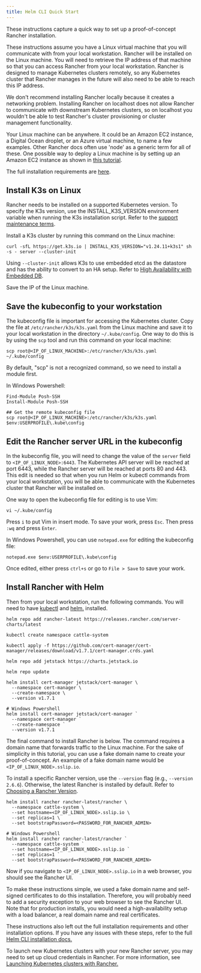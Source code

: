 ```yaml
---
title: Helm CLI Quick Start
---
```


These instructions capture a quick way to set up a proof-of-concept Rancher installation.

These instructions assume you have a Linux virtual machine that you will communicate with from your local workstation. Rancher will be installed on the Linux machine. You will need to retrieve the IP address of that machine so that you can access Rancher from your local workstation. Rancher is designed to manage Kubernetes clusters remotely, so any Kubernetes cluster that Rancher manages in the future will also need to be able to reach this IP address.

We don't recommend installing Rancher locally because it creates a networking problem. Installing Rancher on localhost does not allow Rancher to communicate with downstream Kubernetes clusters, so on localhost you wouldn't be able to test Rancher's cluster provisioning or cluster management functionality.

Your Linux machine can be anywhere. It could be an Amazon EC2 instance, a Digital Ocean droplet, or an Azure virtual machine, to name a few examples. Other Rancher docs often use 'node' as a generic term for all of these. One possible way to deploy a Linux machine is by setting up an Amazon EC2 instance as shown in [this tutorial](../../../how-to-guides/new-user-guides/infrastructure-setup/nodes-in-amazon-ec2.md).

The full installation requirements are [here](../../../pages-for-subheaders/installation-requirements.md).


## Install K3s on Linux

Rancher needs to be installed on a supported Kubernetes version. To specify the K3s version, use the INSTALL_K3S_VERSION environment variable when running the K3s installation script. Refer to the [support maintenance terms](https://rancher.com/support-maintenance-terms/).

Install a K3s cluster by running this command on the Linux machine:

```
curl -sfL https://get.k3s.io | INSTALL_K3S_VERSION="v1.24.11+k3s1" sh -s - server --cluster-init
```

Using `--cluster-init` allows K3s to use embedded etcd as the datastore and has the ability to convert to an HA setup. Refer to [High Availability with Embedded DB](https://rancher.com/docs/k3s/latest/en/installation/ha-embedded/).

Save the IP of the Linux machine.

## Save the kubeconfig to your workstation

The kubeconfig file is important for accessing the Kubernetes cluster. Copy the file at `/etc/rancher/k3s/k3s.yaml` from the Linux machine and save it to your local workstation in the directory `~/.kube/config`. One way to do this is by using the `scp` tool and run this command on your local machine:

<Tabs>
<TabItem value="Mac and Linux">

```
scp root@<IP_OF_LINUX_MACHINE>:/etc/rancher/k3s/k3s.yaml ~/.kube/config
```

</TabItem>
<TabItem value="Windows">

By default, "scp" is not a recognized command, so we need to install a module first.

In Windows Powershell:

```
Find-Module Posh-SSH
Install-Module Posh-SSH

## Get the remote kubeconfig file
scp root@<IP_OF_LINUX_MACHINE>:/etc/rancher/k3s/k3s.yaml $env:USERPROFILE\.kube\config
```

</TabItem>
</Tabs>

## Edit the Rancher server URL in the kubeconfig

In the kubeconfig file, you will need to change the value of the `server` field to `<IP_OF_LINUX_NODE>:6443`. The Kubernetes API server will be reached at port 6443, while the Rancher server will be reached at ports 80 and 443. This edit is needed so that when you run Helm or kubectl commands from your local workstation, you will be able to communicate with the Kubernetes cluster that Rancher will be installed on.

<Tabs>
<TabItem value="Mac and Linux">

One way to open the kubeconfig file for editing is to use Vim:

```
vi ~/.kube/config
```

Press `i` to put Vim in insert mode. To save your work, press `Esc`. Then press `:wq` and press `Enter`.


</TabItem>
<TabItem value="Windows">

In Windows Powershell, you can use `notepad.exe` for editing the kubeconfig file:

```
notepad.exe $env:USERPROFILE\.kube\config
```

Once edited, either press `ctrl+s` or go to `File > Save` to save your work.

</TabItem>
</Tabs>

## Install Rancher with Helm

Then from your local workstation, run the following commands. You will need to have [kubectl](https://kubernetes.io/docs/tasks/tools/#kubectl) and [helm.](https://helm.sh/docs/intro/install/) installed.

```
helm repo add rancher-latest https://releases.rancher.com/server-charts/latest

kubectl create namespace cattle-system

kubectl apply -f https://github.com/cert-manager/cert-manager/releases/download/v1.7.1/cert-manager.crds.yaml

helm repo add jetstack https://charts.jetstack.io

helm repo update

helm install cert-manager jetstack/cert-manager \
  --namespace cert-manager \
  --create-namespace \
  --version v1.7.1

# Windows Powershell
helm install cert-manager jetstack/cert-manager `
  --namespace cert-manager `
  --create-namespace `
  --version v1.7.1
```

The final command to install Rancher is below. The command requires a domain name that forwards traffic to the Linux machine. For the sake of simplicity in this tutorial, you can use a fake domain name to create your proof-of-concept. An example of a fake domain name would be `<IP_OF_LINUX_NODE>.sslip.io`.

To install a specific Rancher version, use the `--version` flag (e.g., `--version 2.6.6`). Otherwise, the latest Rancher is installed by default. Refer to [Choosing a Rancher Version](../../installation-and-upgrade/resources/choose-a-rancher-version.md).

```
helm install rancher rancher-latest/rancher \
  --namespace cattle-system \
  --set hostname=<IP_OF_LINUX_NODE>.sslip.io \
  --set replicas=1 \
  --set bootstrapPassword=<PASSWORD_FOR_RANCHER_ADMIN>

# Windows Powershell
helm install rancher rancher-latest/rancher `
  --namespace cattle-system `
  --set hostname=<IP_OF_LINUX_NODE>.sslip.io `
  --set replicas=1 `
  --set bootstrapPassword=<PASSWORD_FOR_RANCHER_ADMIN>
```

Now if you navigate to `<IP_OF_LINUX_NODE>.sslip.io` in a web browser, you should see the Rancher UI.

To make these instructions simple, we used a fake domain name and self-signed certificates to do this installation. Therefore, you will probably need to add a security exception to your web browser to see the Rancher UI. Note that for production installs, you would need a high-availability setup with a load balancer, a real domain name and real certificates.

These instructions also left out the full installation requirements and other installation options. If you have any issues with these steps, refer to the full [Helm CLI installation docs.](../../../pages-for-subheaders/install-upgrade-on-a-kubernetes-cluster.md)

To launch new Kubernetes clusters with your new Rancher server, you may need to set up cloud credentials in Rancher. For more information, see [Launching Kubernetes clusters with Rancher.](../../../pages-for-subheaders/launch-kubernetes-with-rancher.md)
